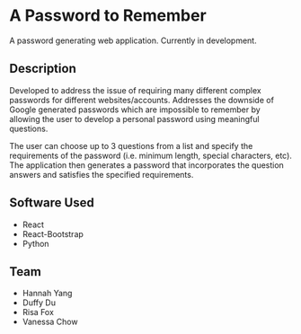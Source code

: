 # A Password to Remember 
A password generating web application. Currently in development. 

## Description ## 
Developed to address the issue of requiring many different complex passwords for different
websites/accounts. Addresses the downside of Google generated passwords which are impossible 
to remember by allowing the user to develop a personal password using meaningful questions. 

The user can choose up to 3 questions from a list and specify the requirements of the password
(i.e. minimum length, special characters, etc). The application then generates a password that 
incorporates the question answers and satisfies the specified requirements. 

## Software Used ## 
* React 
* React-Bootstrap 
* Python

## Team ## 
* Hannah Yang 
* Duffy Du 
* Risa Fox 
* Vanessa Chow
